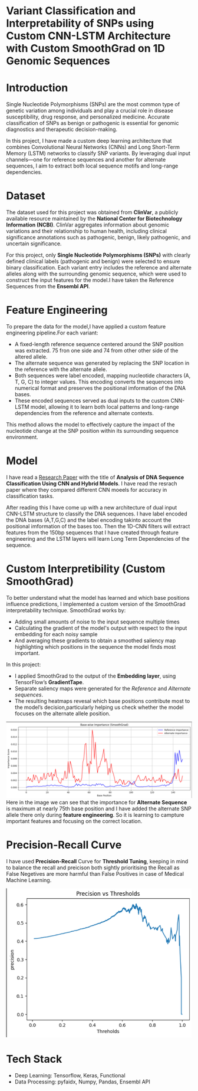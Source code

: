 # **Variant Classification and Interpretability of SNPs using  Custom CNN-LSTM Architecture with Custom SmoothGrad on 1D Genomic Sequences**
# Introduction
Single Nucleotide Polymorphisms (SNPs) are the most common type of genetic variation among individuals and play a crucial role in disease susceptibility, drug response, and personalized medicine. Accurate classification of SNPs as benign or pathogenic is essential for genomic diagnostics and therapeutic decision-making.

In this project, I have made a custom deep learning architecture that combines Convolutional Neural Networks (CNNs) and Long Short-Term Memory (LSTM) networks to classify SNP variants. By leveraging dual input channels—one for reference sequences and another for alternate sequences, I aim to extract both local sequence motifs and long-range dependencies.

# Dataset
The dataset used for this project was obtained from **ClinVar**, a publicly available resource maintained by the **National Center for Biotechnology Information (NCBI)**. ClinVar aggregates information about genomic variations and their relationship to human health, including clinical significance annotations such as pathogenic, benign, likely pathogenic, and uncertain significance.

For this project, only **Single Nucleotide Polymorphisms (SNPs)** with clearly defined clinical labels (pathogenic and benign) were selected to ensure binary classification. Each variant entry includes the reference and alternate alleles along with the surrounding genomic sequence, which were used to construct the input features for the model.I have taken the Reference Sequences from the **Ensembl API**.

# Feature Engineering
To prepare the data for the model,I have applied a custom feature engineering pipeline.For each variant:
* A fixed-length reference sequence centered around the SNP position was extracted. 75 fron one side and 74 from other other side of the altered allele.
* The alternate sequence was generated by replacing the SNP location in the reference with the alternate allele.
* Both sequences were label encoded, mapping nucleotide characters (A, T, G, C) to integer values. This encoding converts the sequences into numerical format and preserves the positional imformation of the DNA bases.
* These encoded sequences served as dual inputs to the custom CNN-LSTM model, allowing it to learn both local patterns and long-range dependencies from the reference and alternate contexts.

This method allows the model to effectively capture the impact of the nucleotide change at the SNP position within its surrounding sequence environment.


# Model
I have read a [Research Paper](https://pmc.ncbi.nlm.nih.gov/articles/PMC8285202/) with the title of **Analysis of DNA Sequence Classification Using CNN and Hybrid Models**.
I have read the resrach paper where they compared different CNN moeels for accuracy in classification tasks. 

After reading this I have come up with a new architecture of dual input CNN-LSTM structure to classify the DNA sequences.
I have label encoded the DNA bases (A,T,G,C) and the label encoding takinto account the positional imformation of the bases too. Then the 1D-CNN filters will extract features from the 150bp sequences that I have created through feature engineering and the LSTM layers will learn Long Term Dependencies of the sequence.

# Custom Interpretibility (Custom SmoothGrad)
To better understand what the model has learned and which base positions influence predictions, I implemented a custom version of the SmoothGrad interpretability technique.
SmoothGrad works by:
* Adding small amounts of noise to the input sequence multiple times
* Calculating the gradient of the model's output with respect to the input embedding for each noisy sample
* And averaging these gradients to obtain a smoothed saliency map highlighting which positions in the sequence the model finds most important.

In this project:
* I applied SmoothGrad to the output of the **Embedding layer**, using TensorFlow’s **GradientTape**.
* Separate saliency maps were generated for the *Reference* and *Alternate sequences*.
* The resulting heatmaps revesal which base positions contribute most to the model’s decision,particularly helping us check whether the model focuses on the alternate allele position.

![Importance Interpretibility](static/Screenshot%202025-07-26%20043026.png)
Here in the image we can see that the importance for **Alternate Sequence** is maximum at nearly 75th base position and I have added the alternate SNP allele there only during **feature engineering**. So it is learning to campture important features and focusing on the correct location.

# Precision-Recall Curve
I have used **Precision-Recall** Curve for **Threshold Tuning**, keeping in mind to balance the recall and preicison both sightly prioritising the Recall as False Negetives are more harmful than False Positives in case of Medical Machine Learning.

![Precision vs Threshold Plot](static/Screenshot%202025-07-26%20160939.png)

# Tech Stack
* Deep Learning: Tensorflow, Keras, Functional 
* Data Processing: pyfaidx, Numpy, Pandas, Ensembl API





